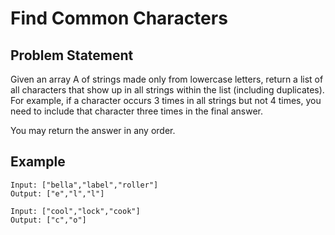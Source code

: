 # Find Common Characters

## Problem Statement
Given an array A of strings made only from lowercase letters, return a list of all characters that show up in all strings within the list (including duplicates).  For example, if a character occurs 3 times in all strings but not 4 times, you need to include that character three times in the final answer.

You may return the answer in any order.

## Example

```
Input: ["bella","label","roller"]
Output: ["e","l","l"]
```

```
Input: ["cool","lock","cook"]
Output: ["c","o"]
```

